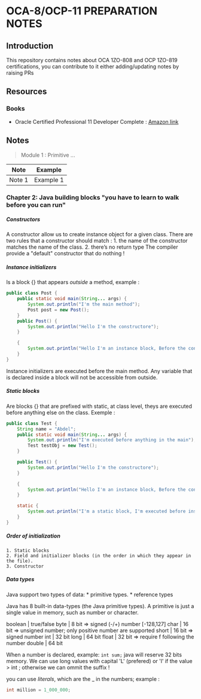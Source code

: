 # OCA-8/OCP-11 PREPARATION NOTES 

## Introduction
This repository contains notes about OCA 1ZO-808 and OCP 1ZO-819 certifications, you can contribute to it either adding/updating notes by raising PRs

## Resources

### Books

* Oracle Certified Professional 11 Developer Complete : [Amazon link](https://www.amazon.com/Oracle-Certified-Professional-Developer-Complete/dp/1119619130)

## Notes

> Module 1 : Primitive ...

| Note | Example     |
| ------ | ------    |
| Note 1 | Example 1 |

### Chapter 2: Java building blocks "you have to learn to walk before you can run"

##### Constructors
A constructor allow us to create instance object for a given class. There are two rules that a constructor should match :
    1. the name of the constructor matches the name of the class.
    2. there’s no return type
The compiler provide a "default" constructor that do nothing ! 

##### Instance initializers
Is a block {} that appears *outside* a method, example : 

```java
public class Post {
    public static void main(String... args) {
        System.out.println("I'm the main method");
        Post post = new Post();
    }
    public Post() {
        System.out.println("Hello I'm the constructore");
    }

    {
        System.out.println("Hello I'm an instance block, Before the constructor! I can call fields like name=" + name);
    }
}
```
Instance initializers are executed before the main method.
Any variable that is declared inside a block will not be accessible from outside.

##### Static blocks
Are blocks {} that are prefixed with static, at class level, theys are executed before anything else on the class. Exemple : 

```java
public class Test {
    String name = "Abdel";
    public static void main(String... args) {
        System.out.println("I'm executed before anything in the main");
        Test testObj = new Test();
    }

    public Test() {
        System.out.println("Hello I'm the constructore");
    }

    {
        System.out.println("Hello I'm an instance block, Before the constructor! I can call fields like name=" + name);
    }

    static {
        System.out.println("I'm a static block, I'm executed before instance initializers");
    }
}

```

##### Order of initialization
    1. Static blocks 
    2. Field and initializer blocks (in the order in which they appear in the file).
    3. Constructor

##### Data types
Java support two types of data: 
    * primitive types.
    * reference types

Java has 8 built-in data-types (the Java primitive types).
A primitive is just a single value in memory, such as number or character.

boolean | true/false
byte    | 8 bit     => signed (-/+) number [-128,127]
char    | 16 bit    => unsigned number; only positive number are supported
short   | 16 bit    => signed number 
int     | 32 bit
long    | 64 bit
float    | 32 bit   => require f following the number
double  | 64 bit

When a number is declared, example: `int sum;` java will reserve 32 bits memory.
We can use long values with capital 'L' (prefered) or 'l' if the value > int ; otherwise we can ommit the suffix ! 

you can use *literals*, which are the _ in the numbers; example : 

```java
int million = 1_000_000;
```


